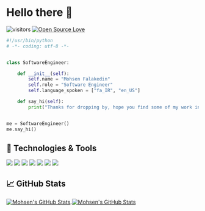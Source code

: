# Hello there 👋

![visitors](https://visitor-badge.laobi.icu/badge?page_id=OxMohsen.OxMohsen)
[![Open Source Love](https://badges.frapsoft.com/os/v1/open-source.svg?v=102)](https://github.com/ellerbrock/open-source-badge/)


```python
#!/usr/bin/python
# -*- coding: utf-8 -*-


class SoftwareEngineer:

    def __init__(self):
        self.name = "Mohsen Falakedin"
        self.role = "Software Engineer"
        self.language_spoken = ["fa_IR", "en_US"]

    def say_hi(self):
        print("Thanks for dropping by, hope you find some of my work interesting.")


me = SoftwareEngineer()
me.say_hi()
```

## 🔧 Technologies & Tools

![](https://img.shields.io/badge/OS-Linux-informational?style=flat&logo=linux&logoColor=white&color=6aa6f8)
![](https://img.shields.io/badge/Editor-VS_Code-informational?style=flat&logo=visual-studio-code&logoColor=white&color=6aa6f8)
![](https://img.shields.io/badge/Code-Python-informational?style=flat&logo=python&logoColor=white&color=6aa6f8)
![](https://img.shields.io/badge/Code-Node.js-informational?style=flat&logo=Node.js&logoColor=white&color=6aa6f8)
![](https://img.shields.io/badge/Code-PHP-informational?style=flat&logo=php&logoColor=white&color=6aa6f8)
![](https://img.shields.io/badge/Code-JavaScript-informational?style=flat&logo=javascript&logoColor=white&color=6aa6f8)
![](https://img.shields.io/badge/Code-Next.js-informational?style=flat&logo=Next.js&logoColor=white&color=6aa6f8)


## &#x1f4c8; GitHub Stats

<a href="https://github.com/OxMohsen/OxMohsen">
  <img align="center" src="https://github-readme-stats.vercel.app/api/top-langs/?username=OxMohsen&title_color=6aa6f8&text_color=8a919a&icon_color=6aa6f8&bg_color=22272e" alt="Mohsen's GitHub Stats" />
</a>

<a href="https://github.com/OxMohsen/OxMohsen">
  <img align="center" src="https://github-readme-stats.vercel.app/api?username=OxMohsen&show_icons=true&line_height=27&count_private=true&title_color=6aa6f8&text_color=8a919a&icon_color=6aa6f8&bg_color=22272e" alt="Mohsen's GitHub Stats" />
</a>

<!-- ## 🏆 GitHub Trophies

[![trophy](https://github-profile-trophy.vercel.app/?username=OxMohsen&theme=nord&column=7)](https://github.com/ryo-ma/github-profile-trophy) -->
